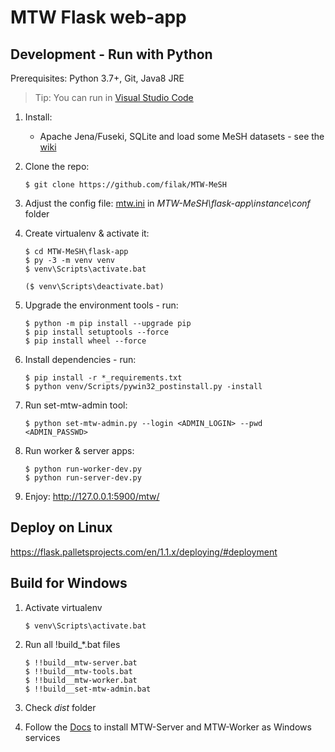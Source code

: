 # MTW Flask web-app

## Development - Run with Python

Prerequisites: Python 3.7+, Git, Java8 JRE

> Tip: You can run in [Visual Studio Code](https://code.visualstudio.com/docs/python/python-tutorial)

1. Install: 

    - Apache Jena/Fuseki, SQLite and load some MeSH datasets - see the [wiki](https://github.com/filak/MTW-MeSH/wiki)

2. Clone the repo: 

       $ git clone https://github.com/filak/MTW-MeSH

3. Adjust the config file: [mtw.ini](https://github.com/filak/MTW-MeSH/blob/master/flask-app/instance/conf/mtw.ini) in *MTW-MeSH\\flask-app\\instance\\conf* folder 

4. Create virtualenv &amp; activate it:

    ```
    $ cd MTW-MeSH\flask-app
    $ py -3 -m venv venv
    $ venv\Scripts\activate.bat

    ($ venv\Scripts\deactivate.bat)
    ```

5. Upgrade the environment tools - run:

    ```
    $ python -m pip install --upgrade pip
    $ pip install setuptools --force
    $ pip install wheel --force
    ```
    
6. Install dependencies - run:

       $ pip install -r *_requirements.txt
       $ python venv/Scripts/pywin32_postinstall.py -install

7. Run set-mtw-admin tool: 

       $ python set-mtw-admin.py --login <ADMIN_LOGIN> --pwd <ADMIN_PASSWD>

8. Run worker &amp; server apps: 

    ```
    $ python run-worker-dev.py
    $ python run-server-dev.py
    ```

9. Enjoy:   http://127.0.0.1:5900/mtw/

## Deploy on Linux

https://flask.palletsprojects.com/en/1.1.x/deploying/#deployment

## Build for Windows

1. Activate virtualenv

       $ venv\Scripts\activate.bat

2. Run all !build_*.bat files

    ```
    $ !!build__mtw-server.bat
    $ !!build__mtw-tools.bat
    $ !!build__mtw-worker.bat
    $ !!build__set-mtw-admin.bat
    ```

3. Check *dist* folder

4. Follow the [Docs](https://github.com/filak/MTW-MeSH/wiki/Installation-on-Windows#install-mtw-server-and-mtw-worker-as-windows-service) to install MTW-Server and MTW-Worker as Windows services

